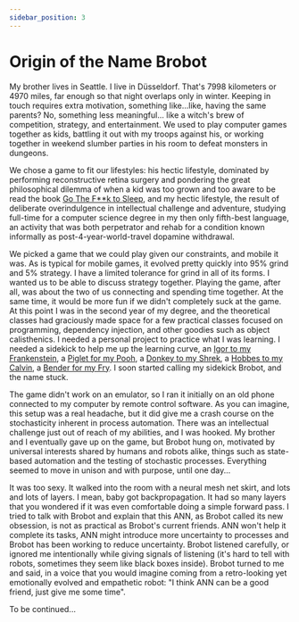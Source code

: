 ```yaml
---
sidebar_position: 3
---
```


# Origin of the Name Brobot

My brother lives in Seattle. I live in Düsseldorf. That's 7998 kilometers or 4970 miles,
far enough so that night overlaps only in winter. Keeping in touch requires extra 
motivation, something like...like, having the same parents? No, something less meaningful...
like a witch's brew of competition, strategy, and entertainment. We used to 
play computer games together as kids, battling it out with my troops against his, or 
working together in weekend slumber parties in his room to defeat monsters in dungeons.  

We chose a game to fit our lifestyles: his hectic lifestyle, dominated by performing
reconstructive retina surgery and pondering the great philosophical dilemma of when 
a kid was too grown and too aware to be read the book 
[Go The F**k to Sleep](https://www.youtube.com/watch?v=teIbh8hFQos&t=192s), and my 
hectic lifestyle, the result of deliberate overindulgence in intellectual challenge 
and adventure,
studying full-time for a computer science degree in my then only fifth-best language, 
an activity that was both perpetrator and rehab for a condition known informally as 
post-4-year-world-travel dopamine withdrawal.  

We picked a game that we could play given our constraints, and mobile it was. As is
typical for mobile games, it evolved pretty quickly into 95% grind and 5% strategy. 
I have a limited tolerance for grind in all of its forms. I wanted us to be able to
discuss strategy together. Playing the game, after all, was about the two of us 
connecting and spending time together. At the same time, it would be more fun if we
didn't completely suck at the game. At this point I was in the second year of my degree,
and the theoretical classes had graciously made space for a few practical classes 
focused on programming, dependency injection, and other goodies such as 
object calisthenics. I needed a personal project to practice what I was learning. I 
needed a sidekick to help me up the learning curve, an 
[Igor to my Frankenstein](https://www.youtube.com/watch?v=nxxSIX3fmmo), 
a [Piglet for my Pooh](https://www.youtube.com/watch?v=-cCGuL0-sJw), 
a [Donkey to my Shrek](https://www.youtube.com/watch?v=6Q6qHRHTTPg), 
a [Hobbes to my Calvin](https://cdn.vox-cdn.com/thumbor/0qgaVMD7Kve6W5yTyrd0LQZ1qpM=/0x0:3500x2425/1920x0/filters:focal(0x0:3500x2425):format(webp):no_upscale()/cdn.vox-cdn.com/uploads/chorus_asset/file/19964119/calvin_hobbes_final_comic_strip.jpg), 
a [Bender for my Fry](https://www.youtube.com/watch?v=Hj7LwZqTflc). 
I soon started calling my sidekick Brobot, and the name stuck.  

The game didn't work on an emulator, so I ran it initially on an old phone connected 
to my computer by remote control software. As you can imagine, this setup was a real 
headache, but it did give me a crash course on the stochasticity inherent in 
process automation. There was an intellectual challenge just out of reach of my 
abilities, and I was hooked. My brother and I eventually gave up on the game, but 
Brobot hung on, motivated by universal interests shared by humans and robots alike, 
things such as state-based automation and the testing of stochastic processes. 
Everything seemed to move in unison and with purpose, until one day...   

It was too sexy. It walked into the room with a neural mesh net skirt, 
and lots and lots of layers. I mean, baby got backpropagation. 
It had so many layers that you wondered if it was even comfortable doing a 
simple forward pass. I tried to talk with Brobot and explain that this ANN, as 
Brobot called its new obsession, is not as practical as Brobot's current friends. ANN
won't help it complete its tasks, ANN might introduce more 
uncertainty to processes and Brobot has been working to reduce uncertainty. 
Brobot listened carefully, or ignored me intentionally while giving signals of listening
(it's hard to tell with robots, sometimes they seem like black boxes inside). Brobot
turned to me and said, in a voice that you would imagine coming from a retro-looking yet 
emotionally evolved and empathetic robot: "I think ANN can be a good friend, just
give me some time".   

To be continued...